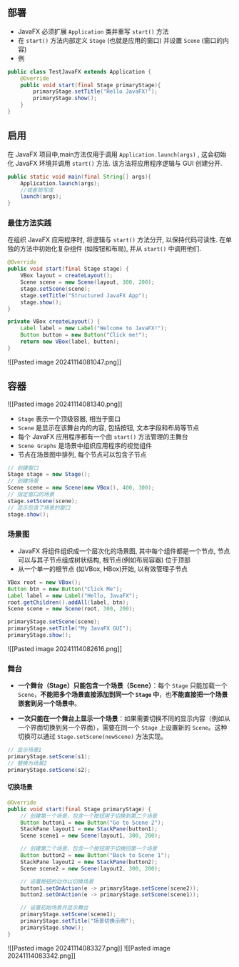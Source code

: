 ## 部署
- JavaFX 必须扩展 `Application` 类并重写 `start()` 方法
- 在 `start()` 方法内部定义 `Stage` (也就是应用的窗口) 并设置 `Scene` (窗口的内容)
- 例
```java
public class TestJavaFX extends Application {
	@Override
	public void start(final Stage primaryStage){
		primaryStage.setTitle("Hello JavaFX!");
		primaryStage.show();
	}
}
```

## 启用
在 JavaFX 项目中,main方法仅用于调用 `Application.launch(args)` , 这会初始化 JavaFX 环境并调用 `start()` 方法. 该方法将应用程序逻辑与 GUI 创建分开.
```java
public static void main(final String[] args){
	Application.launch(args);
	//或者简写成
	launch(args);
}
```

### 最佳方法实践
在组织 JavaFX 应用程序时, 将逻辑与 `start()` 方法分开, 以保持代码可读性. 在单独的方法中初始化复杂组件 (如按钮和布局), 并从 `start()` 中调用他们.
```java
@Override
public void start(final Stage stage) {
    VBox layout = createLayout();
    Scene scene = new Scene(layout, 300, 200);
    stage.setScene(scene);
    stage.setTitle("Structured JavaFX App");
    stage.show();
}

private VBox createLayout() {
    Label label = new Label("Welcome to JavaFX!");
    Button button = new Button("Click me!");
    return new VBox(label, button);
}
```
![[Pasted image 20241114081047.png]]

## 容器
![[Pasted image 20241114081340.png]]
- `Stage` 表示一个顶级容器, 相当于窗口
- `Scene` 是显示在该舞台内的内容, 包括按钮, 文本字段和布局等节点
- 每个 JavaFX 应用程序都有一个由 `start()` 方法管理的主舞台
- `Scene Graphs` 是场景中组织应用程序的视觉组件
- 节点在场景图中排列, 每个节点可以包含子节点
```java
// 创建窗口
Stage stage = new Stage();
// 创建场景
Scene scene = new Scene(new VBox(), 400, 300);
// 指定窗口的场景
stage.setScene(scene);
// 显示包含了场景的窗口
stage.show();
```

### 场景图
- JavaFX 将组件组织成一个层次化的场景图, 其中每个组件都是一个节点, 节点可以与其子节点组成树状结构, 根节点(例如布局容器) 位于顶部
- 从一个单一的根节点 (如VBox, HBox)开始, 以有效管理子节点
```java
VBox root = new VBox();
Button btn = new Button("Click Me");
Label label = new Label("Hello, JavaFX");
root.getChildren().addAll(label, btn);
Scene scene = new Scene(root, 300, 200);

primaryStage.setScene(scene);
primaryStage.setTitle("My JavaFX GUI");
primaryStage.show();
```
![[Pasted image 20241114082616.png]]

### 舞台
- **一个舞台（Stage）只能包含一个场景（Scene）**：每个 `Stage` 只能加载一个 `Scene`，**不能把多个场景直接添加到同一个 `Stage` 中**，也**不能直接把一个场景嵌套到另一个场景中**。
    
- **一次只能在一个舞台上显示一个场景**：如果需要切换不同的显示内容（例如从一个界面切换到另一个界面），需要在同一个 `Stage` 上设置新的 `Scene`。这种切换可以通过 `Stage.setScene(newScene)` 方法实现。
```java
// 显示场景1
primaryStage.setScene(s1);
// 替换为场景2
primaryStage.setScene(s2);
```

#### 切换场景
```java
@Override
public void start(final Stage primaryStage) {
    // 创建第一个场景，包含一个按钮用于切换到第二个场景
    Button button1 = new Button("Go to Scene 2");
    StackPane layout1 = new StackPane(button1);
    Scene scene1 = new Scene(layout1, 300, 200);

    // 创建第二个场景，包含一个按钮用于切换回第一个场景
    Button button2 = new Button("Back to Scene 1");
    StackPane layout2 = new StackPane(button2);
    Scene scene2 = new Scene(layout2, 300, 200);

    // 设置按钮的动作以切换场景
    button1.setOnAction(e -> primaryStage.setScene(scene2));
    button2.setOnAction(e -> primaryStage.setScene(scene1));

    // 设置初始场景并显示舞台
    primaryStage.setScene(scene1);
    primaryStage.setTitle("场景切换示例");
    primaryStage.show();
}
```
![[Pasted image 20241114083327.png]]
![[Pasted image 20241114083342.png]]